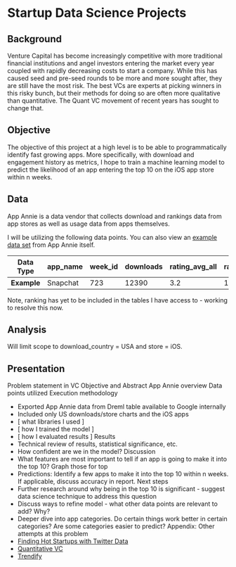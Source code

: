 # Startup Data Science Projects

## Background
Venture Capital has become increasingly competitive with more traditional financial institutions and angel investors entering the market every year coupled with rapidly decreasing costs to start a company. While this has caused seed and pre-seed rounds to be more and more sought after, they are still have the most risk. The best VCs are experts at picking winners in this risky bunch, but their methods for doing so are often more qualitative than quantitative. The Quant VC movement of recent years has sought to change that.

## Objective
The objective of this project at a high level is to be able to programmatically identify fast growing apps. More specifically, with download and engagement history as metrics, I hope to train a machine learning model to predict the likelihood of an app entering the top 10 on the iOS app store within n weeks.

## Data
App Annie is a data vendor that collects download and rankings data from app stores as well as usage data from apps themselves. 

I will be utilizing the following data points. You can also view an [example data set](../data/appannie-data.csv) from App Annie itself.

| **Data Type** | app_name | week_id  | downloads  | rating_avg_all  | rating_count_all  | release_date_id  | primary_category |
| --- |---| ---| ---| ---| ---|  ---| ---|
| **Example** | Snapchat | 723 | 12390 | 3.2 | 123 | 4598 | Lifestyle | 

Note, ranking has yet to be included in the tables I have access to - working to resolve this now.

## Analysis
Will limit scope to download_country = USA and store = iOS.

## Presentation
Problem statement in VC
Objective and Abstract
App Annie overview
Data points utilized
Execution methodology
* Exported App Annie data from Dreml table available to Google internally
* Included only US downloads/store charts and the iOS apps
* [ what libraries I used ]
* [ how I trained the model ]
* [ how I evaluated results ]
Results
* Technical review of results, statistical significance, etc.
* How confident are we in the model?
Discussion
* What features are most important to tell if an app is going to make it into the top 10? Graph those for top 
* Predictions: Identify a few apps to make it into the top 10 within n weeks. If applicable, discuss accuracy in report.
Next steps
* Further research around why being in the top 10 is significant - suggest data science technique to address this question
* Discuss ways to refine model - what other data points are relevant to add? Why?
* Deeper dive into app categories. Do certain things work better in certain categories? Are some categories easier to predict?
Appendix: Other attempts at this problem
* [Finding Hot Startups with Twitter Data](https://www.cbinsights.com/blog/trending-startups-twitter/?utm_source=CB+Insights+Newsletter&utm_campaign=73677e380e-edit_10_18_2015&utm_medium=email&utm_term=0_9dc0513989-73677e380e-86555729&goal=0_9dc0513989-73677e380e-86555729)
* [Quantitative VC](http://techcrunch.com/2013/06/01/the-quantitative-vc/)
* [Trendify](http://trendify.io/)
